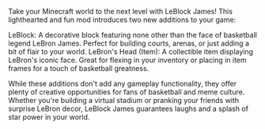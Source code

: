 Take your Minecraft world to the next level with LeBlock James! This lighthearted and fun mod introduces two new additions to your game:

LeBlock: A decorative block featuring none other than the face of basketball legend LeBron James. Perfect for building courts, arenas, or just adding a bit of flair to your world. LeBron's Head (Item): A collectible item displaying LeBron's iconic face. Great for flexing in your inventory or placing in item frames for a touch of basketball greatness.

While these additions don't add any gameplay functionality, they offer plenty of creative opportunities for fans of basketball and meme culture. Whether you're building a virtual stadium or pranking your friends with surprise LeBron decor, LeBlock James guarantees laughs and a splash of star power in your world.
